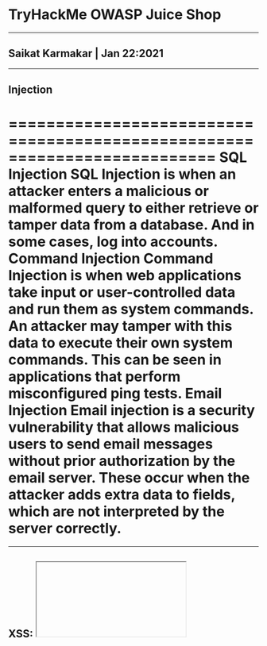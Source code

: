 # TryHackMe OWASP Juice Shop

-----------------------------
Saikat Karmakar | Jan 22:2021
-----------------------------

---------
Injection
--
==========================================================================
SQL Injection
	SQL Injection is when an attacker enters a malicious or malformed query to either retrieve or tamper data from a database. And in some cases, log into accounts.
Command Injection
	Command Injection is when web applications take input or user-controlled data and run them as system commands. An attacker may tamper with this data to execute their own system commands. This can be seen in applications that perform misconfigured ping tests. 
Email Injection
	Email injection is a security vulnerability that allows malicious users to send email messages without prior authorization by the email server. These occur when the attacker adds extra data to fields, which are not interpreted by the server
	 correctly. 
==========================================================================

-------------------------------------------
XSS: <iframe src="javascript:alert(`xss`)">
-------------------------------------------

 